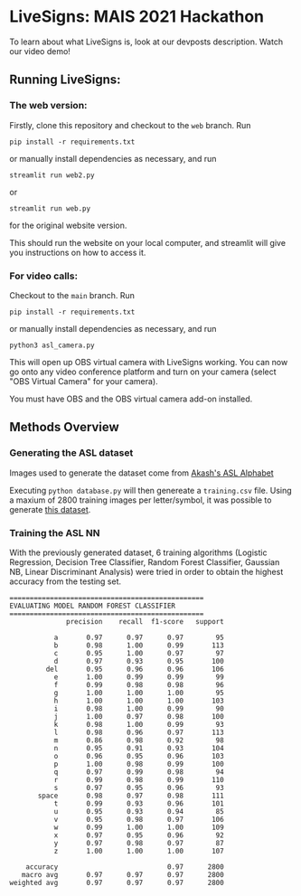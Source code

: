 # LiveSigns: MAIS 2021 Hackathon
To learn about what LiveSigns is, look at our devposts description. Watch our video demo!

## Running LiveSigns:
### The web version:
Firstly, clone this repository and checkout to the `web` branch. Run
```
pip install -r requirements.txt
```
or manually install dependencies as necessary, and run
```
streamlit run web2.py
```
or
```
streamlit run web.py
```
for the original website version.


This should run the website on your local computer, and streamlit will give you instructions on how to access it.

### For video calls:
Checkout to the `main` branch. Run
```
pip install -r requirements.txt
```
or manually install dependencies as necessary, and run
```
python3 asl_camera.py
```

This will open up OBS virtual camera with LiveSigns working. You can now go onto any video conference platform and turn on your camera (select "OBS Virtual Camera" for your camera).

You must have OBS and the OBS virtual camera add-on installed.

## Methods Overview
### Generating the ASL dataset

Images used to generate the dataset come from [Akash's ASL Alphabet](https://www.kaggle.com/grassknoted/asl-alphabet)

Executing `python database.py` will then genereate a `training.csv` file.
Using a maxium of 2800 training images per letter/symbol, it was possible to generate [this dataset](https://drive.google.com/file/d/16cAQvTVGYrsoDzOqPR6zceIFB1uKm72G/view?usp=sharing).

### Training the ASL NN

With the previously generated dataset, 6 training algorithms (Logistic Regression, Decision Tree Classifier, Random Forest Classifier, Gaussian NB, Linear Discriminant Analysis) were tried in order to obtain the highest accuracy from the testing set.

```
================================================
EVALUATING MODEL RANDOM FOREST CLASSIFIER
================================================
              precision    recall  f1-score   support

           a       0.97      0.97      0.97        95
           b       0.98      1.00      0.99       113
           c       0.95      1.00      0.97        97
           d       0.97      0.93      0.95       100
         del       0.95      0.96      0.96       106
           e       1.00      0.99      0.99        99
           f       0.99      0.98      0.98        96
           g       1.00      1.00      1.00        95
           h       1.00      1.00      1.00       103
           i       0.98      1.00      0.99        90
           j       1.00      0.97      0.98       100
           k       0.98      1.00      0.99        93
           l       0.98      0.96      0.97       113
           m       0.86      0.98      0.92        98
           n       0.95      0.91      0.93       104
           o       0.96      0.95      0.96       103
           p       1.00      0.98      0.99       100
           q       0.97      0.99      0.98        94
           r       0.99      0.98      0.99       110
           s       0.97      0.95      0.96        93
       space       0.98      0.97      0.98       111
           t       0.99      0.93      0.96       101
           u       0.95      0.93      0.94        85
           v       0.95      0.98      0.97       106
           w       0.99      1.00      1.00       109
           x       0.97      0.95      0.96        92
           y       0.97      0.98      0.97        87
           z       1.00      1.00      1.00       107

    accuracy                           0.97      2800
   macro avg       0.97      0.97      0.97      2800
weighted avg       0.97      0.97      0.97      2800
```
